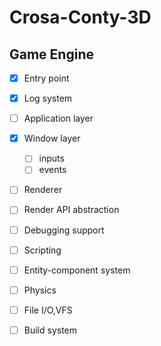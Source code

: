 # Crosa-Conty-3D

## Game Engine

- [x] Entry point
- [x] Log system
- [ ] Application layer
- [x] Window layer
  - [ ] inputs
  - [ ] events
- [ ] Renderer
- [ ] Render API abstraction
- [ ] Debugging support
- [ ] Scripting
- [ ] Entity-component system
- [ ] Physics
- [ ] File I/O,VFS
- [ ] Build system

